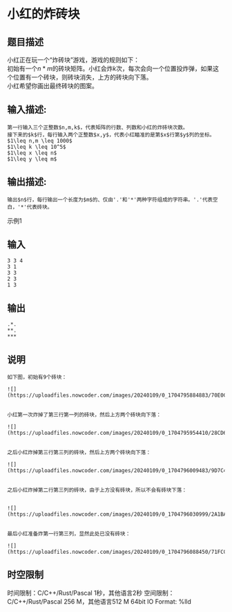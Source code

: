 # 小红的炸砖块

## 题目描述

小红正在玩一个“炸砖块”游戏，游戏的规则如下：  
初始有一个$n*m$的砖块矩阵。小红会炸$k$次，每次会向一个位置投炸弹，如果这个位置有一个砖块，则砖块消失，上方的砖块向下落。  
小红希望你画出最终砖块的图案。

## 输入描述:
    
    
    第一行输入三个正整数$n,m,k$，代表矩阵的行数、列数和小红的炸砖块次数。  
    接下来的$k$行，每行输入两个正整数$x,y$，代表小红瞄准的是第$x$行第$y$列的坐标。  
    $1\leq n,m \leq 1000$  
    $1\leq k \leq 10^5$  
    $1\leq x \leq n$  
    $1\leq y \leq m$

## 输出描述:
    
    
    输出$n$行，每行输出一个长度为$m$的、仅由'.'和'*'两种字符组成的字符串。'.'代表空白，'*'代表砖块。

示例1 

## 输入
    
    
    3 3 4
    3 1
    3 3
    2 3
    1 3

## 输出
    
    
    .*.
    **.
    ***

## 说明
    
    
    如下图，初始有9个砖块：
    
    ![](https://uploadfiles.nowcoder.com/images/20240109/0_1704795884883/70E0C9CFFF067D7E249882B6770BEAD2)  
    
    
    小红第一次炸掉了第三行第一列的砖块，然后上方两个砖块向下落：
    
    ![](https://uploadfiles.nowcoder.com/images/20240109/0_1704795954410/28CD6206D96E7DAB0732C9724B3C987F)  
    
    
    之后小红炸掉第三行第三列的砖块，然后上方两个砖块向下落：
    
    ![](https://uploadfiles.nowcoder.com/images/20240109/0_1704796009483/9D7C4D15E24156CD9F4A1425877CF31E)  
    
    
    之后小红炸掉第二行第三列的砖块，由于上方没有砖块，所以不会有砖块下落：  
    
    
    ![](https://uploadfiles.nowcoder.com/images/20240109/0_1704796030999/2A1BA5B653FF1B19E5E184ABD99E737B)  
    
    
    最后小红准备炸第一行第三列，显然此处已没有砖块：
    
    ![](https://uploadfiles.nowcoder.com/images/20240109/0_1704796088450/71FCCBA7F34B6AE8E219070172C86A40)  
    


## 时空限制

时间限制：C/C++/Rust/Pascal 1秒，其他语言2秒
空间限制：C/C++/Rust/Pascal 256 M，其他语言512 M
64bit IO Format: %lld
